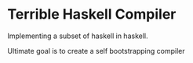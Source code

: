 # Terrible Haskell Compiler

Implementing a subset of haskell in haskell.

Ultimate goal is to create a self bootstrapping compiler
